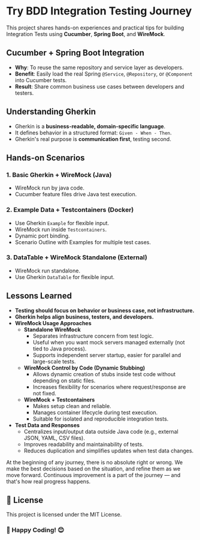# Try BDD Integration Testing Journey
This project shares hands-on experiences and practical tips for building Integration Tests using **Cucumber**, **Spring Boot**, and **WireMock**.


## Cucumber + Spring Boot Integration
- **Why**: To reuse the same repository and service layer as developers.
- **Benefit**: Easily load the real Spring `@Service`, `@Repository`, or `@Component` into Cucumber tests.
- **Result**: Share common business use cases between developers and testers.

## Understanding Gherkin
- Gherkin is a **business-readable, domain-specific language**.
- It defines behavior in a structured format: `Given - When - Then`.
- Gherkin's real purpose is **communication first**, testing second.

## Hands-on Scenarios

### 1. Basic Gherkin + WireMock (Java)
- WireMock run by java code.
- Cucumber feature files drive Java test execution.

### 2. Example Data + Testcontainers (Docker)
- Use Gherkin `Example` for flexible input.
- WireMock run inside `Testcontainers`.
- Dynamic port binding.
- Scenario Outline with Examples for multiple test cases.

### 3. DataTable + WireMock Standalone (External)
- WireMock run standalone.
- Use Gherkin `DataTable` for flexible input.


## Lessons Learned

- **Testing should focus on behavior or business case, not infrastructure.**
- **Gherkin helps align business, testers, and developers.**
- **WireMock Usage Approaches**
  - **Standalone WireMock**
    - Separates infrastructure concern from test logic.
    - Useful when you want mock servers managed externally (not tied to Java process).
    - Supports independent server startup, easier for parallel and large-scale tests.
  - **WireMock Control by Code (Dynamic Stubbing)**
    - Allows dynamic creation of stubs inside test code without depending on static files.
    - Increases flexibility for scenarios where request/response are not fixed.
  - **WireMock + Testcontainers**
    - Makes setup clean and reliable.
    - Manages container lifecycle during test execution.
    - Suitable for isolated and reproducible integration tests.
- **Test Data and Responses**
  - Centralizes input/output data outside Java code (e.g., external JSON, YAML, CSV files).
  - Improves readability and maintainability of tests.
  - Reduces duplication and simplifies updates when test data changes.



At the beginning of any journey, there is no absolute right or wrong.
We make the best decisions based on the situation, and refine them as we move forward.
Continuous improvement is a part of the journey — and that's how real progress happens.

## 📜 License
This project is licensed under the MIT License.

### 🚀 Happy Coding! 😊